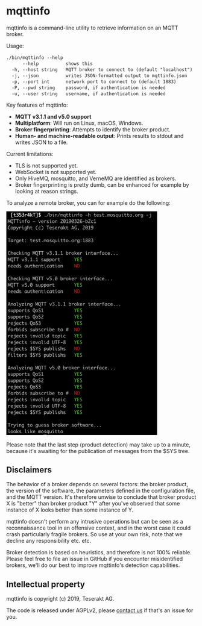 # mqttinfo

mqttinfo is a command-line utility to retrieve information on an MQTT broker.

Usage:

```
./bin/mqttinfo --help
      --help          shows this
  -h, --host string   MQTT broker to connect to (default "localhost")
  -j, --json          writes JSON-formatted output to mqttinfo.json
  -p, --port int      network port to connect to (default 1883)
  -P, --pwd string    password, if authentication is needed
  -u, --user string   username, if authentication is needed
```

Key features of mqttinfo:

* **MQTT v3.1.1 and v5.0 support** 
* **Multiplatform**: Will run on Linux, macOS, Windows.
* **Broker fingerprinting**: Attempts to identify the broker product.
* **Human- and machine-readable output**: Prints results to stdout and writes JSON to a file. 

Current limitations:

* TLS is not supported yet.
* WebSocket is not supported yet.
* Only HiveMQ, mosquitto, and VerneMQ are identified as brokers.
* Broker fingerprinting is pretty dumb, can be enhanced for example by
  looking at reason strings.

To analyze a remote broker, you can for example do the following:

<img src="example.png" width=400>

Please note that the last step (product detection) may take up to a
minute, because it's awaiting for the publication of messages from the
$SYS tree.

## Disclaimers

The behavior of a broker depends on several factors: the broker product,
the version of the software, the parameters defined in the configuration
file, and the MQTT version.
It's therefore unwise to conclude that broker product X is "better" than
broker product "Y" after you've observed that some instance of X looks
better than some instance of Y.

mqttinfo doesn't perform any intrusive operations but can be seen as a
reconnaissance tool in an offensive context, and in the worst case it
could crash particularly fragile brokers. 
So use at your own risk, note that we decline any responsibility etc.
etc.

Broker detection is based on heuristics, and therefore is not 100% reliable.
Please feel free to file an issue in GitHub if you encounter
misidentified brokers, we'll do our best to improve mqttinfo's detection
capabilities.


## Intellectual property

mqttinfo is copyright (c) 2019, Teserakt AG.

The code is released under AGPLv2, please [contact us](mailto:contact@teserakt.io) if that's an issue for you.
